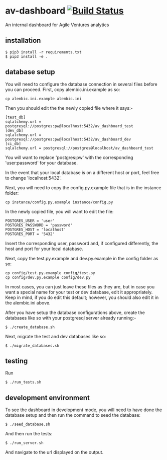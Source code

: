 # av-dashboard    [![Build Status](https://travis-ci.org/AgileVentures/av-dashboard.svg?branch=master)](https://travis-ci.org/AgileVentures/av-dashboard)
An internal dashboard for Agile Ventures analytics

## installation

```
$ pip3 install -r requirements.txt
$ pip3 install -e .
```

## database setup

You will need to configure the database connection in several files before you can proceed.
First, copy alembic.ini.example as so:

```
cp alembic.ini.example alembic.ini
```

Then you should edit the the newly copied file where it says:-

```
[test_db]
sqlalchemy.url = postgresql://postgres:pw@localhost:5432/av_dashboard_test
[dev_db]
sqlalchemy.url = postgresql://postgres:pw@localhost:5432/av_dashboard_dev
[ci_db]
sqlalchemy.url = postgresql://postgres@localhost/av_dashboard_test
```

You will want to replace 'postgres:pw' with the corresponding 'user:password' for your database.

In the event that your local database is on a different host or port, feel free to change 'localhost:5432'.

Next, you will need to copy the config.py.example file that is in the instance folder:

```
cp instance/config.py.example instance/config.py
```

In the newly copied file, you will want to edit the file:

```
POSTGRES_USER = 'user'
POSTGRES_PASSWORD = 'password'
POSTGRES_HOST = 'localhost'
POSTGRES_PORT = '5432'
```

Insert the corresponding user, password and, if configured differently, the host and port for your local database.

Next, copy the test.py.example and dev.py.example in the config folder as so:

```
cp config/test.py.example config/test.py
cp config/dev.py.example config/dev.py
```

In most cases, you can just leave these files as they are, but in case you want a special name for your test or dev database, edit it appropriately.  Keep in mind, if you do
edit this default; however, you should also edit it in the alembic.ini above.

After you have setup the database configurations above, create the databases like so with your postgresql server already running:-

```
$ ./create_database.sh
```

Next, migrate the test and dev databases like so:

```
$ ./migrate_databases.sh
```

## testing
Run

```
$ ./run_tests.sh
```
## development environment

To see the dashboard in development mode, you will need to have done the database setup and then run the command to seed the database:

```
$ ./seed_database.sh
```

And then run the tests:

```
$ ./run_server.sh
```

And navigate to the url displayed on the output.
